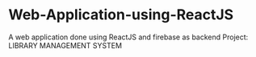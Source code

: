 # Web-Application-using-ReactJS
A web application done using ReactJS and firebase as backend
Project: LIBRARY MANAGEMENT SYSTEM
